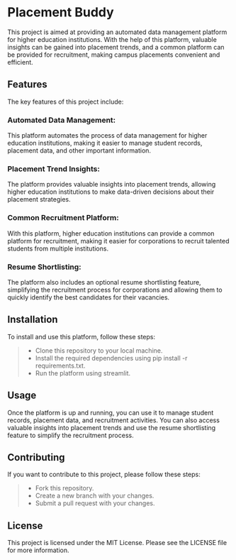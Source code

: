 # Placement Buddy
This project is aimed at providing an automated data management platform for higher education institutions. With the help of this platform, valuable insights can be gained into placement trends, and a common platform can be provided for recruitment, making campus placements convenient and efficient.

## Features
The key features of this project include:

### Automated Data Management: 
This platform automates the process of data management for higher education institutions, making it easier to manage student records, placement data, and other important information.

### Placement Trend Insights: 
The platform provides valuable insights into placement trends, allowing higher education institutions to make data-driven decisions about their placement strategies.

### Common Recruitment Platform: 
With this platform, higher education institutions can provide a common platform for recruitment, making it easier for corporations to recruit talented students from multiple institutions.

### Resume Shortlisting: 
The platform also includes an optional resume shortlisting feature, simplifying the recruitment process for corporations and allowing them to quickly identify the best candidates for their vacancies.

## Installation
To install and use this platform, follow these steps:
>- Clone this repository to your local machine.
>- Install the required dependencies using pip install -r requirements.txt.
>- Run the platform using streamlit.

## Usage
Once the platform is up and running, you can use it to manage student records, placement data, and recruitment activities. You can also access valuable insights into placement trends and use the resume shortlisting feature to simplify the recruitment process.

## Contributing
If you want to contribute to this project, please follow these steps:
>- Fork this repository.
>- Create a new branch with your changes.
>- Submit a pull request with your changes.

## License
This project is licensed under the MIT License. Please see the LICENSE file for more information.

